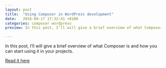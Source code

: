```yaml
---
layout: post
title:  "Using Composer in WordPress development"
date:   2016-09-17 17:32:41 +0100
categories: composer wordpress
preview: In this post, I’ll will give a brief overview of what Composer is and how you can start using it in your projects.

---
```


In this post, I’ll will give a brief overview of what Composer is and how you can start using it in your projects.


[Read it here][atomic-link]

[atomic-link]: https://www.atomicsmash.co.uk/blog/using-composer-wordpress-development/
